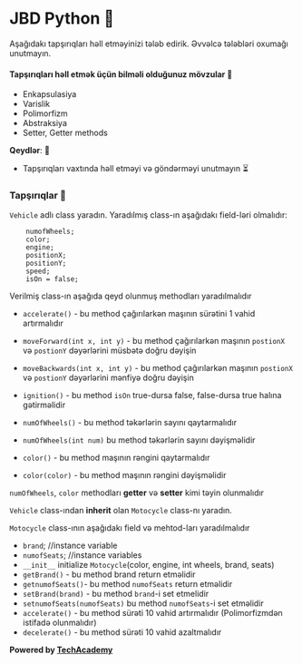 # JBD Python  :snake:

Aşağıdakı tapşırıqları həll etməyinizi tələb edirik. Əvvəlcə tələbləri oxumağı unutmayın.
#### Tapşırıqları həll etmək üçün bilməli olduğunuz mövzular :brain:

* Enkapsulasiya
* Varislik
* Polimorfizm
* Abstraksiya
* Setter, Getter methods


**Qeydlər**: :pushpin:
* Tapşırıqları vaxtında həll etməyi və göndərməyi unutmayın :hourglass_flowing_sand:
### Tapşırıqlar :dart:

`Vehicle` adlı class yaradın. Yaradılmış class-ın aşağıdakı field-ləri olmalıdır:
        
        numofWheels;
        color;
        engine;
        positionX;
        positionY;
        speed; 
        isOn = false;

Verilmiş class-ın aşağıda qeyd olunmuş methodları yaradılmalıdır

* `accelerate()` - bu method çağırılarkən maşının sürətini 1 vahid artırmalıdır

* `moveForward(int x, int y)` - bu method çağırılarkən maşının `postionX` və `postionY` dəyərlərini müsbətə doğru dəyişin

* `moveBackwards(int x, int y)` - bu method çağırılarkən maşının `postionX` və `postionY` dəyərlərini mənfiyə doğru dəyişin

* `ignition()` - bu method `isOn` true-dursa false, false-dursa true halına gətirməlidir

* `numOfWheels()` - bu method təkərlərin sayını qaytarmalıdır

* `numOfWheels(int num)` bu method təkərlərin sayını dəyişməlidir

* `color()` - bu method maşının rəngini qaytarmalıdır

* `color(color)` - bu method maşının rəngini dəyişməlidir

`numOfWheels`, `color` methodları **getter** və **setter** kimi təyin olunmalıdır


`Vehicle` class-ından **inherit** olan `Motocycle` class-nı yaradın.

`Motocycle` class-ının aşağıdakı field və mehtod-ları yaradılmalıdır

* `brand`; //instance variable
* `numofSeats`; //instance variables
* `__init__` initialize `Motocycle`(color, engine, int wheels, brand, seats)
* `getBrand()` - bu method brand return etməlidir
* `getnumofSeats()`- bu method `numofSeats` return etməlidir
* `setBrand(brand)` - bu method `brand`-i set etmelidir
* `setnumofSeats(numofSeats)` bu method `numofSeats`-i set etməlidir
* `accelerate()` - bu method sürəti 10 vahid artırmalıdır (Polimorfizmdən istifadə olunmalıdır)
* `decelerate()` - bu method sürəti 10 vahid azaltmalıdır


**Powered by [TechAcademy](https://www.tech.edu.az/)**

